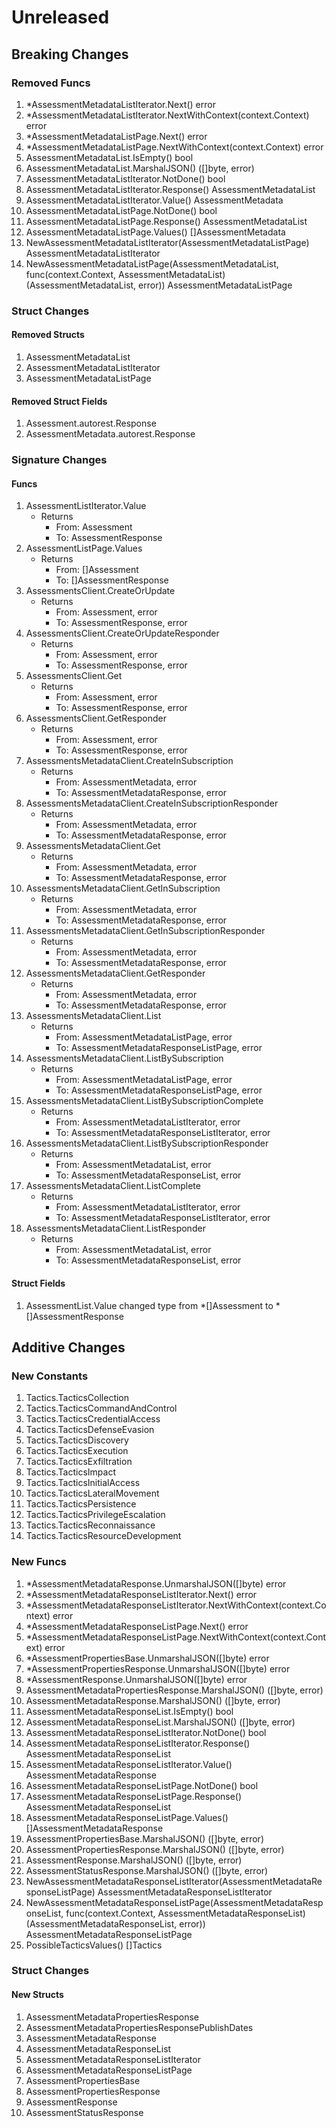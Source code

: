 # Unreleased

## Breaking Changes

### Removed Funcs

1. *AssessmentMetadataListIterator.Next() error
1. *AssessmentMetadataListIterator.NextWithContext(context.Context) error
1. *AssessmentMetadataListPage.Next() error
1. *AssessmentMetadataListPage.NextWithContext(context.Context) error
1. AssessmentMetadataList.IsEmpty() bool
1. AssessmentMetadataList.MarshalJSON() ([]byte, error)
1. AssessmentMetadataListIterator.NotDone() bool
1. AssessmentMetadataListIterator.Response() AssessmentMetadataList
1. AssessmentMetadataListIterator.Value() AssessmentMetadata
1. AssessmentMetadataListPage.NotDone() bool
1. AssessmentMetadataListPage.Response() AssessmentMetadataList
1. AssessmentMetadataListPage.Values() []AssessmentMetadata
1. NewAssessmentMetadataListIterator(AssessmentMetadataListPage) AssessmentMetadataListIterator
1. NewAssessmentMetadataListPage(AssessmentMetadataList, func(context.Context, AssessmentMetadataList) (AssessmentMetadataList, error)) AssessmentMetadataListPage

### Struct Changes

#### Removed Structs

1. AssessmentMetadataList
1. AssessmentMetadataListIterator
1. AssessmentMetadataListPage

#### Removed Struct Fields

1. Assessment.autorest.Response
1. AssessmentMetadata.autorest.Response

### Signature Changes

#### Funcs

1. AssessmentListIterator.Value
	- Returns
		- From: Assessment
		- To: AssessmentResponse
1. AssessmentListPage.Values
	- Returns
		- From: []Assessment
		- To: []AssessmentResponse
1. AssessmentsClient.CreateOrUpdate
	- Returns
		- From: Assessment, error
		- To: AssessmentResponse, error
1. AssessmentsClient.CreateOrUpdateResponder
	- Returns
		- From: Assessment, error
		- To: AssessmentResponse, error
1. AssessmentsClient.Get
	- Returns
		- From: Assessment, error
		- To: AssessmentResponse, error
1. AssessmentsClient.GetResponder
	- Returns
		- From: Assessment, error
		- To: AssessmentResponse, error
1. AssessmentsMetadataClient.CreateInSubscription
	- Returns
		- From: AssessmentMetadata, error
		- To: AssessmentMetadataResponse, error
1. AssessmentsMetadataClient.CreateInSubscriptionResponder
	- Returns
		- From: AssessmentMetadata, error
		- To: AssessmentMetadataResponse, error
1. AssessmentsMetadataClient.Get
	- Returns
		- From: AssessmentMetadata, error
		- To: AssessmentMetadataResponse, error
1. AssessmentsMetadataClient.GetInSubscription
	- Returns
		- From: AssessmentMetadata, error
		- To: AssessmentMetadataResponse, error
1. AssessmentsMetadataClient.GetInSubscriptionResponder
	- Returns
		- From: AssessmentMetadata, error
		- To: AssessmentMetadataResponse, error
1. AssessmentsMetadataClient.GetResponder
	- Returns
		- From: AssessmentMetadata, error
		- To: AssessmentMetadataResponse, error
1. AssessmentsMetadataClient.List
	- Returns
		- From: AssessmentMetadataListPage, error
		- To: AssessmentMetadataResponseListPage, error
1. AssessmentsMetadataClient.ListBySubscription
	- Returns
		- From: AssessmentMetadataListPage, error
		- To: AssessmentMetadataResponseListPage, error
1. AssessmentsMetadataClient.ListBySubscriptionComplete
	- Returns
		- From: AssessmentMetadataListIterator, error
		- To: AssessmentMetadataResponseListIterator, error
1. AssessmentsMetadataClient.ListBySubscriptionResponder
	- Returns
		- From: AssessmentMetadataList, error
		- To: AssessmentMetadataResponseList, error
1. AssessmentsMetadataClient.ListComplete
	- Returns
		- From: AssessmentMetadataListIterator, error
		- To: AssessmentMetadataResponseListIterator, error
1. AssessmentsMetadataClient.ListResponder
	- Returns
		- From: AssessmentMetadataList, error
		- To: AssessmentMetadataResponseList, error

#### Struct Fields

1. AssessmentList.Value changed type from *[]Assessment to *[]AssessmentResponse

## Additive Changes

### New Constants

1. Tactics.TacticsCollection
1. Tactics.TacticsCommandAndControl
1. Tactics.TacticsCredentialAccess
1. Tactics.TacticsDefenseEvasion
1. Tactics.TacticsDiscovery
1. Tactics.TacticsExecution
1. Tactics.TacticsExfiltration
1. Tactics.TacticsImpact
1. Tactics.TacticsInitialAccess
1. Tactics.TacticsLateralMovement
1. Tactics.TacticsPersistence
1. Tactics.TacticsPrivilegeEscalation
1. Tactics.TacticsReconnaissance
1. Tactics.TacticsResourceDevelopment

### New Funcs

1. *AssessmentMetadataResponse.UnmarshalJSON([]byte) error
1. *AssessmentMetadataResponseListIterator.Next() error
1. *AssessmentMetadataResponseListIterator.NextWithContext(context.Context) error
1. *AssessmentMetadataResponseListPage.Next() error
1. *AssessmentMetadataResponseListPage.NextWithContext(context.Context) error
1. *AssessmentPropertiesBase.UnmarshalJSON([]byte) error
1. *AssessmentPropertiesResponse.UnmarshalJSON([]byte) error
1. *AssessmentResponse.UnmarshalJSON([]byte) error
1. AssessmentMetadataPropertiesResponse.MarshalJSON() ([]byte, error)
1. AssessmentMetadataResponse.MarshalJSON() ([]byte, error)
1. AssessmentMetadataResponseList.IsEmpty() bool
1. AssessmentMetadataResponseList.MarshalJSON() ([]byte, error)
1. AssessmentMetadataResponseListIterator.NotDone() bool
1. AssessmentMetadataResponseListIterator.Response() AssessmentMetadataResponseList
1. AssessmentMetadataResponseListIterator.Value() AssessmentMetadataResponse
1. AssessmentMetadataResponseListPage.NotDone() bool
1. AssessmentMetadataResponseListPage.Response() AssessmentMetadataResponseList
1. AssessmentMetadataResponseListPage.Values() []AssessmentMetadataResponse
1. AssessmentPropertiesBase.MarshalJSON() ([]byte, error)
1. AssessmentPropertiesResponse.MarshalJSON() ([]byte, error)
1. AssessmentResponse.MarshalJSON() ([]byte, error)
1. AssessmentStatusResponse.MarshalJSON() ([]byte, error)
1. NewAssessmentMetadataResponseListIterator(AssessmentMetadataResponseListPage) AssessmentMetadataResponseListIterator
1. NewAssessmentMetadataResponseListPage(AssessmentMetadataResponseList, func(context.Context, AssessmentMetadataResponseList) (AssessmentMetadataResponseList, error)) AssessmentMetadataResponseListPage
1. PossibleTacticsValues() []Tactics

### Struct Changes

#### New Structs

1. AssessmentMetadataPropertiesResponse
1. AssessmentMetadataPropertiesResponsePublishDates
1. AssessmentMetadataResponse
1. AssessmentMetadataResponseList
1. AssessmentMetadataResponseListIterator
1. AssessmentMetadataResponseListPage
1. AssessmentPropertiesBase
1. AssessmentPropertiesResponse
1. AssessmentResponse
1. AssessmentStatusResponse
